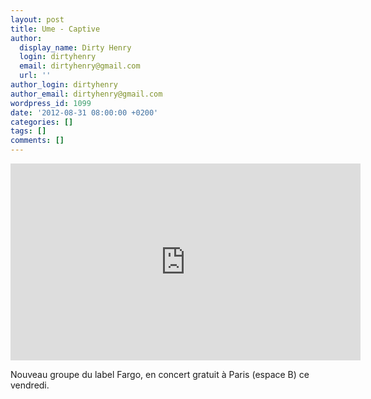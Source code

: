 ```yaml
---
layout: post
title: Ume - Captive
author:
  display_name: Dirty Henry
  login: dirtyhenry
  email: dirtyhenry@gmail.com
  url: ''
author_login: dirtyhenry
author_email: dirtyhenry@gmail.com
wordpress_id: 1099
date: '2012-08-31 08:00:00 +0200'
categories: []
tags: []
comments: []
---
```

<iframe width="560" height="315" src="http://www.youtube.com/embed/domB9HIhRck" frameborder="0" allowfullscreen></iframe>

Nouveau groupe du label Fargo, en concert gratuit à Paris (espace B) ce vendredi.
